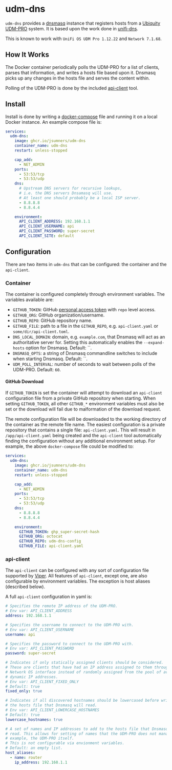 # udm-dns

`udm-dns` provides a [dnsmasq][] instance that registers hosts from
a [Ubiquity UDM-PRO][udm-pro] system. It is based upon the work done in
[unifi-dns][].

This is known to work with `UniFi OS UDM Pro 1.12.22` and `Network 7.1.68`.

## How It Works

The Docker container periodically polls the UDM-PRO for a list of clients,
parses that information, and writes a hosts file based upon it. Dnsmasq picks
up any changes in the hosts file and serves the content within.

Polling of the UDM-PRO is done by the included [api-client](./api-client/)
tool.

## Install

Install is done by writing a [docker-compose][docker-compose] file and running
it on a local Docker instance. An example compose file is:

```yaml
services:
  udm-dns:
    image: ghcr.io/jsumners/udm-dns
    container_name: udm-dns
    restart: unless-stopped

    cap_add:
      - NET_ADMIN
    ports:
      - 53:53/tcp
      - 53:53/udp
    dns:
      # Upstream DNS servers for recursive lookups,
      # i.e. the DNS servers Dnsamasq will use.
      # At least one should probably be a local ISP server.
      - 8.8.8.8
      - 8.8.4.4

    environment:
      API_CLIENT_ADDRESS: 192.168.1.1
      API_CLIENT_USERNAME: api
      API_CLIENT_PASSWORD: super-secret
      API_CLIENT_SITE: default
```

## Configuration

There are two items in `udm-dns` that can be configured: the container and
the `api-client`.

### Container

The container is configured completely through environment variables. The
variables available are:

* `GITHUB_TOKEN`: GitHub [personal access
  token](https://github.com/settings/tokens) with `repo` level access.
* `GITHUB_ORG`: GitHub organization/username.
* `GITHUB_REPO`: GitHub repository name.
* `GITHUB_FILE`: path to a file in the `GITHUB_REPO`, e.g. `api-client.yaml` or
`some/dir/api-client.toml`.
* `DNS_LOCAL_DOMAIN`: domain, e.g. `example.com`, that Dnsmasq will act as an
  authoritative server for. Setting this automatically enables the
  `--expand-hosts` option for Dnsmasq. Default: ``.
* `DNSMASQ_OPTS`: a string of Dnsmasq commandline switches to include when
  starting Dnsmasq. Default: ``.
* `UDM_POLL_INTERVAL`: number of seconds to wait between polls of the UDM-PRO.
Default: `60`.

#### GitHub Download

If `GITHUB_TOKEN` is set the container will attempt to download an `api-client`
configuration file from a private GitHub repository when starting. When setting
`GITHUB_TOKEN`, all other `GITHUB_*` environment variables must also be set or
the download will fail due to malformation of the download request.

The remote configuration file will be downloaded to the working directory of
the container as the remote file name. The easiest configuration is a private
repository that contains a single file: `api-client.yaml`. This will result
in `/app/api-client.yaml` being created and the `api-client` tool automatically
finding the configuration without any additional environment setup. For example,
the above `docker-compose` file could be modified to:

```yaml
services:
  udm-dns:
    image: ghcr.io/jsumners/udm-dns
    container_name: udm-dns
    restart: unless-stopped

    cap_add:
      - NET_ADMIN
    ports:
      - 53:53/tcp
      - 53:53/udp
    dns:
      - 8.8.8.8
      - 8.8.4.4

    environment:
      GITHUB_TOKEN: ghp_super-secret-hash
      GITHUB_ORG: octocat
      GITHUB_REPO: udm-dns-config
      GITHUB_FILE: api-client.yaml
```

### api-client

The `api-client` can be configured with any sort of configuration file supported
by [Viper][viper]. All features of `api-client`, except one, are also
configurable by environment variables. The exception is host aliases (described
below).

A full `api-client` configuration in yaml is:

```yaml
# Specifies the remote IP address of the UDM-PRO.
# Env var: API_CLIENT_ADDRESS
address: 192.168.1.1

# Specifies the username to connect to the UDM-PRO with.
# Env var: API_CLIENT_USERNAME
username: api

# Specifies the password to connect to the UDM-PRO with.
# Env var: API_CLIENT_PASSWORD
password: super-secret

# Indicates if only statically assigned clients should be considered.
# These are clients that have had an IP address assigned to them through the
# Network OS interface instead of randomly assigned from the pool of available
# dynamic IP addresses.
# Env var: API_CLIENT_FIXED_ONLY
# Default: true
fixed_only: true

# Indicates if all discovered hostnames should be lowercased before writing to
# the hosts file that Dnsmasq will read.
# Env var: API_CLIENT_LOWERCASE_HOSTNAMES
# Default: true
lowercase_hostnames: true

# A set of names and IP addresses to add to the hosts file that Dnsmasq will
# read. This allows for setting of names that the UDM-PRO does not manage, For
# example, the UDM-PRO itself.
# This is not configurable via envionment variables.
# Default: an empty list.
host_aliases:
  - name: router
    ip_address: 192.168.1.1
```


[dnsmasq]: https://dnsmasq.org
[udm-pro]: https://store.ui.com/products/udm-pro
[unifi-dns]: https://github.com/wicol/unifi-dns
[docker-compose]: https://docs.docker.com/compose/compose-file/
[viper]: https://github.com/spf13/viper/tree/5247643f02358b40d01385b0dbf743b659b0133f#reading-config-files
